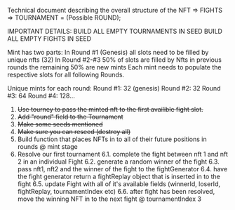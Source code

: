 Technical document describing the overall structure of the NFT => FIGHTS => TOURNAMENT = (Possible ROUND);

IMPORTANT DETAILS:
BUILD ALL EMPTY TOURNAMENTS IN SEED 
BUILD ALL EMPTY FIGHTS IN SEED

Mint has two parts:
In Round #1 (Genesis) all slots need to be filled by unique nfts (32)
In Round #2-#3  50% of slots are filled by Nfts in previous rounds the remaining 50% are new mints
Each mint needs to populate the respective slots for all following Rounds.

Unique mints for each round: 
    Round #1: 32 (genesis)
    Round #2: 32
    Round #3: 64
    Round #4: 128...



1. ~~Use tourney to pass the minted nft to the first availible fight slot.~~
2. ~~Add "round" field to the Tournament~~
3. ~~Make some seeds mentioned~~
4. ~~Make sure you can reseed (destroy all)~~
5. Build function that places NFTs in to all of their future positions in rounds @ mint stage
6. Resolve our first tournament
    6.1. complete the fight between nft 1 and nft 2 in an individual Fight
    6.2. generate a random winner of the fight
    6.3. pass nft1, nft2 and the winner of the fight to the fightGenerator
    6.4. have the fight generator return a fightReplay object that is inserted in to the fight
    6.5. update Fight with all of it's available fields (winnerId, loserId, fightReplay, tournamentIndex etc)
    6.6. after fight has been resolved, move the winning NFT in to the next fight @ tournamentIndex 3
